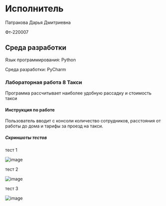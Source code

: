 # Исполнитель
Патракова Дарья Дмитриевна

Фт-220007

## Среда разработки
Язык программирования: Python

Среда разработки: PyCharm

### Лабораторная работа 8 Такси
Программа рассчитывает наиболее удобную рассадку и стоимость такси 

#### Инструкция по работе
Пользователь вводит с консоли количество сотрудников, расстояния от работы до дома и тарифы за проезд на такси.

##### Скриншоты тестов

тест 1

![image](https://github.com/dashenyka/taxiii/assets/146252024/22fd75be-1fea-4a40-b45f-835473398e00)

тест 2

![image](https://github.com/dashenyka/taxiii/assets/146252024/a5482d45-d284-4431-86cb-25cba8e4b5bf)

тест 3

![image](https://github.com/dashenyka/taxiii/assets/146252024/57473311-e379-436c-8ced-8751cde204fd)
